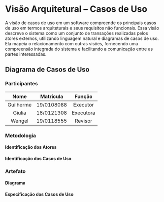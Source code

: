 # Visão Arquitetural – Casos de Uso

A visão de casos de uso em um software compreende os principais casos de uso em termos arquiteturais e seus requisitos não funcionais. Essa visão descreve o sistema como um conjunto de transações realizadas pelos atores externos, utilizando linguagem natural e diagramas de casos de uso. Ela mapeia o relacionamento com outras visões, fornecendo uma compreensão integrada do sistema e facilitando a comunicação entre as partes interessadas.

## Diagrama de Casos de Uso

### Participantes

| Nome  | Matrícula  | Função |
| :--:  | :-------:  | :----: |
| Guilherme | 19/0108088 | Executor |
| Giulia | 18/0121308 | Executora |
| Wengel | 19/0118555 | Revisor |

### Metodologia

#### Identificação dos Atores

#### Identificação dos Casos de Uso

### Artefato

#### Diagrama

#### Especificação dos Casos de Uso